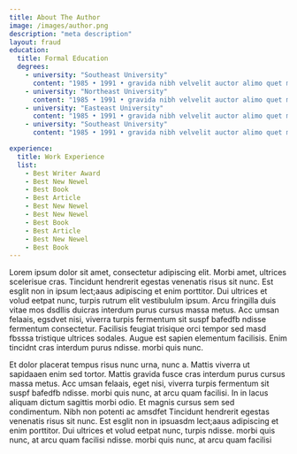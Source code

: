 ```yaml
---
title: About The Author
image: /images/author.png
description: "meta description"
layout: fraud
education:
  title: Formal Education
  degrees:
    - university: "Southeast University"
      content: "1985 • 1991 • gravida nibh velvelit auctor alimo quet menean solli"
    - university: "Northeast University"
      content: "1985 • 1991 • gravida nibh velvelit auctor alimo quet menean solli"
    - university: "Easteast University"
      content: "1985 • 1991 • gravida nibh velvelit auctor alimo quet menean solli"
    - university: "Southeast University"
      content: "1985 • 1991 • gravida nibh velvelit auctor alimo quet menean solli"

experience:
  title: Work Experience
  list:
    - Best Writer Award
    - Best New Newel
    - Best Book
    - Best Article
    - Best New Newel
    - Best New Newel
    - Best Book
    - Best Article
    - Best New Newel
    - Best Book
---
```


Lorem ipsum dolor sit amet, consectetur adipiscing elit. Morbi amet, ultrices scelerisue cras. Tincidunt hendrerit egestas venenatis risus sit nunc. Est esglit non in ipsum lect;aaus adipiscing et enim porttitor. Dui ultrices et volud eetpat nunc, turpis rutrum elit vestibululm ipsum. Arcu fringilla duis vitae mos dsdllis duicras interdum purus cursus massa metus. Acc umsan felaais, egsdvet nisi, viverra turpis fermentum sit suspf bafedfb ndisse fermentum consectetur. Facilisis feugiat trisique orci tempor sed masd fbsssa tristique ultrices sodales. Augue est sapien elementum facilisis. Enim tincidnt cras interdum purus ndisse. morbi quis nunc.

Et dolor placerat tempus risus nunc urna, nunc a. Mattis viverra ut sapidaaen enim sed tortor. Mattis gravida fusce cras interdum purus cursus massa metus. Acc umsan felaais, eget nisi, viverra turpis fermentum sit suspf bafedfb ndisse. morbi quis nunc, at arcu quam facilisi. In in lacus aliquam dictum sagittis morbi odio. Et magnis cursus sem sed condimentum. Nibh non potenti ac amsdfet Tincidunt hendrerit egestas venenatis risus sit nunc. Est esglit non in ipsuasdm lect;aaus adipiscing et enim porttitor. Dui ultrices et volud eetpat nunc, turpis ndisse. morbi quis nunc, at arcu quam facilisi ndisse. morbi quis nunc, at arcu quam facilisi
